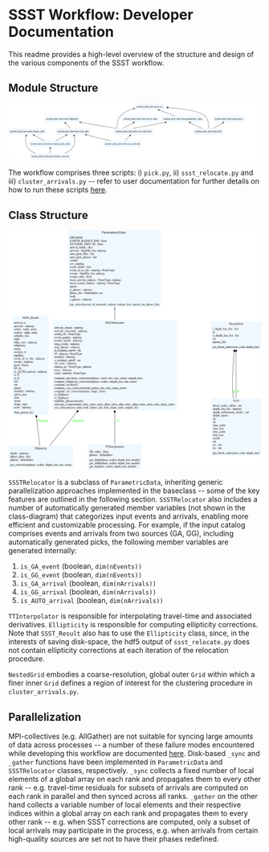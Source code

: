 # SSST Workflow: Developer Documentation

This readme provides a high-level overview of the structure and design of the various components of the SSST 
workflow.

## Module Structure

![module](module.svg?raw=true "Title")

The workflow comprises three scripts: i) `pick.py`, ii) `ssst_relocate.py` and iii) `cluster_arrivals.py` -- refer to 
user documentation for further details on how to run these scripts [here](../Readme.md).

## Class Structure

![module](classes.svg?raw=true "Title")

`SSSTRelocator` is a subclass of `ParametricData`, inheriting generic parallelization approaches implemented in the 
baseclass -- some of the key features are outlined in the following section. `SSSTRelocator` also includes a number 
of automatically generated member variables (not shown in the class-diagram) that categorizes input events and 
arrivals, enabling more efficient and customizable processing. For example, if the input catalog comprises events 
 and arrivals from two sources (GA, GG), including automatically generated picks, the following member variables are 
generated internally:

1. `is_GA_event` (boolean, `dim(nEvents))`
2. `is_GG_event` (boolean, `dim(nEvents))`
3. `is_GA_arrival` (boolean, `dim(nArrivals))`
4. `is_GG_arrival` (boolean, `dim(nArrivals))`
5. `is_AUTO_arrival` (boolean, `dim(nArrivals))`

`TTInterpolator` is responsible for interpolating travel-time and associated derivatives. `Ellipticity` is responsible 
for computing ellipticity corrections. Note that `SSST_Result` also has to use the `Ellipticity` class, since, in the 
interests of saving disk-space, the hdf5 output of `ssst_relocate.py` does not contain ellipticity corrections at each 
iteration of the relocation procedure.

`NestedGrid` embodies a coarse-resolution, global outer `Grid` within which a finer inner `Grid` defines a region of 
interest for the clustering procedure in `cluster_arrivals.py`.

## Parallelization
MPI-collectives (e.g. AllGather) are not suitable for syncing large amounts of data across processes -- a number of 
 these failure modes encountered while developing this workflow are documented 
[here](https://ieeexplore.ieee.org/document/8425443). 
Disk-based `_sync` and `_gather` functions have been implemented in `ParametricData` and `SSSTRelocator` classes, 
respectively. `_sync` collects a fixed number of local elements of a global array on each rank and propagates them 
to every other rank  -- e.g. travel-time residuals for subsets of arrivals are computed on each rank in parallel and 
then synced across all ranks. `_gather` on the other hand collects a variable number of local elements and their 
respective indices within a global array on each rank and propagates them to every other rank -- e.g. when SSST 
corrections are computed, only a subset of local arrivals may participate in the process, e.g. when arrivals from 
certain high-quality sources are set not to have their phases redefined. 


